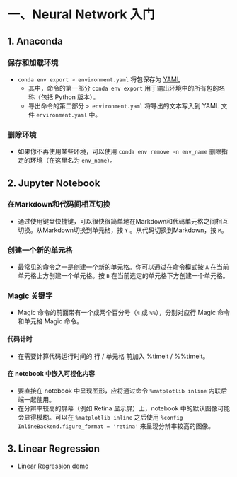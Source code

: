 # 一、Neural Network 入门
## 1. Anaconda
### 保存和加载环境
- `conda env export > environment.yaml` 将包保存为 [YAML](http://www.yaml.org/)
	- 其中，命令的第一部分 `conda env export` 用于输出环境中的所有包的名称（包括 Python 版本）。
	- 导出命令的第二部分 `> environment.yaml` 将导出的文本写入到 YAML 文件 `environment.yaml` 中。

### 删除环境

- 如果你不再使用某些环境，可以使用 `conda env remove -n env_name` 删除指定的环境（在这里名为 `env_name`）。


## 2. Jupyter Notebook

### 在Markdown和代码间相互切换

- 通过使用键盘快捷键，可以很快很简单地在Markdown和代码单元格之间相互切换。从Markdown切换到单元格，按 `Y` 。从代码切换到Markdown，按 `M`。

### 创建一个新的单元格

- 最常见的命令之一是创建一个新的单元格。你可以通过在命令模式按 `A` 在当前单元格上方创建一个单元格。按 `B` 在当前选定的单元格下方创建一个单元格。

### Magic 关键字

- Magic 命令的前面带有一个或两个百分号（`%` 或 `%%`），分别对应行 Magic 命令和单元格 Magic 命令。

#### 代码计时

- 在需要计算代码运行时间的 行 / 单元格 前加入 %timeit / %%timeit。

#### 在 notebook 中嵌入可视化内容

- 要直接在 notebook 中呈现图形，应将通过命令 `%matplotlib inline` 内联后端一起使用。
- 在分辨率较高的屏幕（例如 Retina 显示屏）上，notebook 中的默认图像可能会显得模糊。可以在 `%matplotlib inline` 之后使用 `%config InlineBackend.figure_format = 'retina'` 来呈现分辨率较高的图像。

## 3. Linear Regression
- [Linear Regression demo](https://github.com/Coder-AndyLee/Deep-Learning/blob/master/code/LinearRegression/LinearRegression.ipynb)







